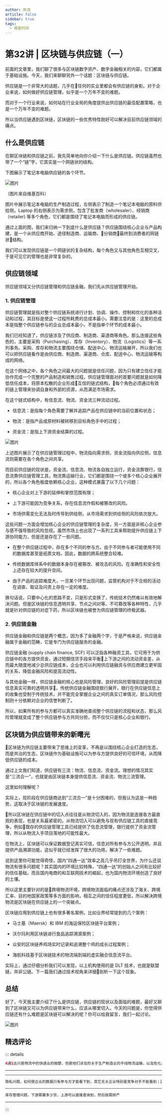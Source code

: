 ```yaml
--- 
author: 陈浩
article: false
sidebar: true
tags: 
  - 极客时间 
--- 
```

#         第32讲 | 区块链与供应链（一）      
前面的文章里，我们聊了很多与区块链数字资产、数字金融相关的内容，它们都属于基础设施。今天，我们来聊聊另外一个话题：区块链与供应链。
供应链是一个非常大的话题，几乎在任何的实业里都会有供应链的身影。对于企业来说，如何做好供应链管理，似乎是一个万年不变的难题。
而对于一个行业来说，如何站在行业全局的角度提供出供应链的最佳配置策略，也是一个万年不变的难题。
所以当供应链遇到区块链，区块链的一些优秀特性刚好可以解决目前供应链领域的痛点。
## 什么是供应链
在聊区块链和供应链之前，我先简单地向你介绍一下什么是供应链。供应链虽然也带了一个“链”字，它其实是一个网链状的结构。
下图展示了笔记本电脑供应链的各个环节。
![图片](https://static001.geekbang.org/resource/image/0a/e2/0afaa9dbe589379ccb42cf946669a7e2.png)
（图片来自维基百科）
图片中展示笔记本电脑的生产制造过程，左侧表示了制造一个笔记本电脑的原料供给侧，Laptop 的右侧表示为需求侧，包含了批发商（wholesaler）、经销商（retailer) 等多个角色，它们都是围绕了笔记本电脑而形成的供应链。
通过上面的图，我们来归纳一下到底什么是供应链？供应链围绕核心企业与产品构建，是一个从供应商开始、途径制造商、运输商、分销商最终到消费者的网链状结构。
我们可以发现供应链是一个网链状的复杂结构，每个角色又与其他角色互相交叉，于是可见它的管理也是非常复杂的。
## 供应链领域
供应链领域又分供应链管理和供应链金融，我们先从供应链管理开始。
### 1. 供应链管理
供应链管理就是指对整个供应链系统进行计划、协调、操作、控制和优化的各种活动和过程，其目标是使这一过程所耗费的总成本最小。需要注意的是：这里的总成本是指整个供应链参与的企业总成本最小，不是指单个环节的成本最小。
我们已经知道了，供应链涉及了供应商、制造商、渠道商等角色。那么连接这些角色的，主要是采购（Purchasing）、库存（Inventory）、物流（Logistics）等一系列事务。采购、库存和物流主要围绕仓储、配送中心、物流运输展开，所以我们也可以把供应链看作是由供应商、制造商、渠道商、仓库、配送中心、物流运输等构成的网络。
在这个网络之中，各个角色之间最大的问题就是信任问题，因为只有建立信任才能协作完成一个完整的产品制造和销售过程。供应链管理面对的首要问题就是如何降低信任成本，将原本松散的企业形成互信的链式结构，每个角色必须通过有效的链上管理来协调自身和外部的资源，从而满足市场需求。
在这个链式结构中，有信息流、物流、资金流三种流动过程。
- 信息流：是指每个角色需要了解并追踪产品在供应链中的当前位置和状态；
- 物流：是指产品或原材料被转移到目标角色手中的过程；
- 资金流：是指上下游资金结算的过程。
![图片](https://static001.geekbang.org/resource/image/67/4d/67683f40d4f32203038e3c1a9625704d.png)
上述图片展示了在供应链管理过程中，物流指向需求侧，资金流指向供应侧，信息流则需要在各个角色之间共享。
而目前供应链的现状是，资金流、信息流、物流各自独立运行，资金流靠银行，信息流靠供应链管理工具，物流靠运输行业，它们都是围绕一个或多个核心企业展开的，所以各个角色极度依赖核心企业，这种模式暴露了以下几个问题：
- 核心企业对上下游的延伸和掌控范围有限；
- 上下游可能因为竞争关系，存在信息流作假和被篡改的风险。
- 市场供需变化无法及时传导到供给侧，从市场需求到供给侧的风险依次放大。
这些问题一方面会增加核心企业的供应链管理的复杂度，另一方面是非核心企业参与感不强导致的风险忽视。虽然市场上也出现了一系列工具来帮助提升供应链上下游协同能力，但是还是存在了一些问题。
- 在整个供应链过程中，存在多个不同的参与方。由于不同参与者可能使用不同的数据库甚至是纸质文档，因此，数据的跨系统整合较难。 
- 传统数据库体系中的数据本身存在被篡改、被攻击的风险。在准确性和安全性上还存在较大的提升空间。
- 由于产品的追踪难度大，一旦某个环节出现问题，监管机构对于不合规的活动在调查、取证及问责上存在一定的难度。
换句话说，只要中心化的思路不变，只是形式变换了，传统技术仍然难以有效地解决问题。但是区块链的信息透明共享、节点之间对等、不可篡改等各种特性，几乎就是针对供应链的对症下药，所以区块链也被誉为供应链管理的终极武器。
### 2. 供应链金融
供应链金融和供应链是两个概念，因为多了金融两个字，于是严格来说，供应链金融属于金融的范畴，它是专门为供应链服务的金融。
供应链金融 (supply chain finance, SCF) 可以泛指各种融资工具，它可用于为供应链中的各方提供资金，通过短期信贷手段来平衡上下游之间的流动资金差，从而最大限度地减少总供应链成本，企业也可以利用供应链融资与供应商建立更牢固的关系，降低金融风险和提高流动性。
与其他金融一样，供应链金融的核心也是风险管理，良好的风险管理前提是供应链信息真实可靠的透明共享。传统供应链金融围绕银行展开，银行在供应链信息上的收集也受制于传统技术，并不能完全掌握企业之间的真实订单情况，那么风险控制则十分依赖对企业的信誉判断了。
所以，如果所有的参与方都可以真实准确地查阅整个供应链的流程和状态，那么风险管理就变成了整个供应链参与方共同分担，而不仅仅只是核心企业和银行。
## 区块链为供应链带来的新曙光
区块链为供应链主要带来了思维上的变革，不再是以围绕核心企业打造的生态，而是共治的生态，区块链作为基础设施可以为参与方提供良好的可信环境，从而降低供应链的成本。
通过上文我们知道，供应链有三流：物流、信息流、资金流。理想的情况其实是“三流合一”，也就是由区块链本身提供信息流、资金流、物流三流管理。
这里如何理解呢？
实际上，现阶段在供应链商达到“三流合一”是十分困难的，但我认为这是一种趋势，这取决于区块链的发展速度。
所以区块链在供应链中的切入点往往是从物流切入的，因为物流是连接各方最直观的表现，也是关系最紧密的。从物流切入可以避免与现有供应链工具的直接竞争，例如既存的供应链管理工具已经提供了信息流管理，银行提供了资金流管理，所以从物流入手项目落地的可能性最大。
在物流上，区块链可以保证数据登记真实可信，信息对所有参与方公开透明，并且提供产品溯源功能，这似乎就已经发挥了很大的功用，解决了一些难题。
说到这里你可能觉得奇怪，国内“四通一达”效率之高几乎吊打全世界，为什么还说物流有很多问题呢？其实国内的环境比较特殊，“四通一达”的创始人之间有比较好的信任基础，而且国内电商的和互联网技术的崛起，也为国内物流环境创造了良好的土壤。
所以这里主要针对的是跨境物流环境，跨境物流面临的痛点还涉及了海关、跨境汇率、目的地国家政策等多方面的影响，相互之间的信任程度更低，所以解决跨境物流是区块链在供应链上的一个突破点。
区块链应用到供应链上也有很多著名案例，比如业界经常提到的几个案例：
- 马士基（Maersk）和 IBM 的海运保险区块链平台案例；
- 沃尔玛利用区块链进行食品追踪溯源案例；
- 众安的区块链养鸡场实时记录和追溯整个鸡的成长过程案例；
- 海航科技基于区块链技术的物流端到端的虚实融合信息流平台。
实际上，通过仔细分析我们可以发现，以上机构使用的是 DLT 技术，也就是联盟链，并非公链。下一篇我们通过技术视角来详细剖析一下这个现象。
## 总结
好了，今天我主要介绍了什么是供应链，供应链的现状以及面临的难题，最好又聊到了区块链又可以为供应链带来什么，应该从哪里切入。今天的问题是，你觉得供应链还有什么难题是区块链可以解决的呢？你可以给我留言，我们一起讨论。
![图片](https://static001.geekbang.org/resource/image/25/b7/25d35548526eefde68b5490cf13f83b7.jpg)
精选评论 
 ------- 
 ::: details 
<a style='font-size:1.5em;font-weight:bold'></a> 


 ```java 
4通1达只是物流中的快递业的翘楚，但是他们涉及的关于生产制造业的干线物流运输，以及危化品运输等方面十分少，甚至没有，所以我觉得区块链不仅仅在跨境运输上，在整车货运和危化品运输上也很有机会。但是这里有个疑问，就是运输行业的公司大小实力差别十分明显，而且信息不对称也是多数公司的利润点，那么大公司出于哪些经济利益的考虑会去做很多利他的事情呢，因为信息的公开和透明，其实是会损害自身利益的。我能想到的是要么能找到新的商业模式，或者用联盟链来提升服务质量。
```
 ----- 
<a style='font-size:1.5em;font-weight:bold'></a> 


 ----- 
<a style='font-size:1.5em;font-weight:bold'></a> 


 ```java 
隐私问题，如何使企业的数据只有参与方才能看下到，其它无关企业特别是竞争对手不能看到；因为不同国家对数字货币的政策不同，如何在区块链化的供应链金融中实现支付也是一个问题。
```
 ----- 
<a style='font-size:1.5em;font-weight:bold'></a> 


 ```java 
库存管理问题，下游需要多少货，上游可以直接查询到，然后按需排产
```
 ----- 
:::